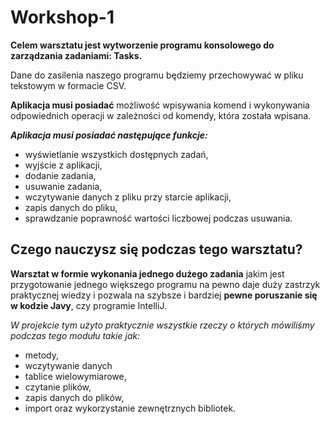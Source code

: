 # Workshop-1

__Celem warsztatu jest wytworzenie programu konsolowego do zarządzania zadaniami: Tasks.__

Dane do zasilenia naszego programu będziemy przechowywać w pliku tekstowym w formacie CSV.

**Aplikacja musi posiadać** możliwość wpisywania komend i wykonywania odpowiednich operacji w zależności od komendy, która została wpisana.

__*Aplikacja musi posiadać następujące funkcje:*__

   - wyświetlanie wszystkich dostępnych zadań,
   - wyjście z aplikacji,
   - dodanie zadania,
   - usuwanie zadania,
   - wczytywanie danych z pliku przy starcie aplikacji,
   - zapis danych do pliku,
   - sprawdzanie poprawność wartości liczbowej podczas usuwania.

## Czego nauczysz się podczas tego warsztatu?

__Warsztat w formie wykonania jednego dużego zadania__ jakim jest przygotowanie jednego większego programu 
na pewno daje duży zastrzyk praktycznej wiedzy i pozwala na szybsze i bardziej **pewne poruszanie się w kodzie Javy**, czy programie IntelliJ.

*W projekcie tym użyto praktycznie wszystkie rzeczy o których mówiliśmy podczas tego modułu takie jak:*

   - metody,
   - wczytywanie danych
   - tablice wielowymiarowe,
   - czytanie plików,
   - zapis danych do plików,
   - import oraz wykorzystanie zewnętrznych bibliotek.
   
